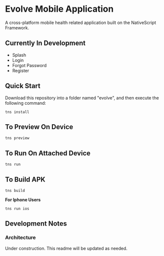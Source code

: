 # Evolve Mobile Application

A cross-platform mobile health related application built on the NativeScript Framework.



## Currently In Development

- Splash
- Login
- Forgot Password
- Register

## Quick Start

Download this repository into a folder named "evolve", and then execute the following command:

``` shell
tns install
```

## To Preview On Device

```
tns preview
```

## To Run On Attached Device
```
tns run

```

## To Build APK

```
tns build

```

**For Iphone Users**

``` shell
tns run ios
```

## Development Notes

### Architecture

Under construction. This readme will be updated as needed.
